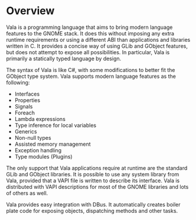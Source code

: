 # Overview

Vala is a programming language that aims to bring modern language features to the GNOME stack. It does this without imposing any extra runtime requirements or using a different ABI than applications and libraries written in C. It provides a concise way of using GLib and GObject features, but does not attempt to expose all possibilities. In particular, Vala is primarily a statically typed language by design.

The syntax of Vala is like C#, with some modifications to better fit the GObject type system. Vala supports modern language features as the following:

 * Interfaces
 * Properties
 * Signals
 * Foreach
 * Lambda expressions
 * Type inference for local variables
 * Generics
 * Non-null types
 * Assisted memory management
 * Exception handling
 * Type modules (Plugins)

The only support that Vala applications require at runtime are the standard GLib and GObject libraries. It is possible to use any system library from Vala, provided that a VAPI file is written to describe its interface. Vala is distributed with VAPI descriptions for most of the GNOME libraries and lots of others as well.

Vala provides easy integration with DBus. It automatically creates boiler plate code for exposing objects, dispatching methods and other tasks.